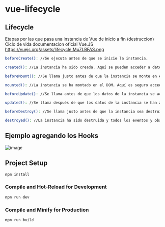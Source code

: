 # vue-lifecycle

## Lifecycle

Etapas por las que pasa una instancia de Vue de inicio a fin (destruccion)
Ciclo de vida documentacion oficial Vue.JS
https://vuejs.org/assets/lifecycle.MuZLBFAS.png

```sh
beforeCreate(): //Se ejecuta antes de que se inicie la instancia.
```
```sh
created(): //La instancia ha sido creada. Aquí se pueden acceder a datos observables y eventos.
```
```sh
beforeMount(): //Se llama justo antes de que la instancia se monte en el DOM.
```
```sh
mounted(): //La instancia se ha montado en el DOM. Aquí es seguro acceder al DOM.
```
```sh
beforeUpdate(): //Se llama antes de que los datos de la instancia se actualicen.
```
```sh
updated(): //Se llama después de que los datos de la instancia se han actualizado.
```
```sh
beforeDestroy(): //Se llama justo antes de que la instancia sea destruida.
```
```sh
destroyed(): //La instancia ha sido destruida y todos los eventos y observadores han sido eliminados.
```
## Ejemplo agregando los Hooks

![image](https://github.com/fredinfu/vue-lifecycle-hooks/assets/23424560/abc74a65-a609-4818-aae3-cdac86251733)

## Project Setup

```sh
npm install
```

### Compile and Hot-Reload for Development

```sh
npm run dev
```

### Compile and Minify for Production

```sh
npm run build
```
